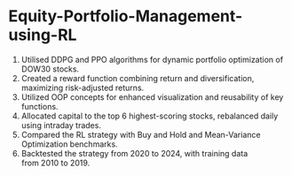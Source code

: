 # Equity-Portfolio-Management-using-RL
1. Utilised DDPG and PPO algorithms for dynamic portfolio optimization of DOW30 stocks.
2. Created a reward function combining return and diversification, maximizing risk-adjusted returns.
3. Utilized OOP concepts for enhanced visualization and reusability of key functions.
4. Allocated capital to the top 6 highest-scoring stocks, rebalanced daily using intraday trades.
5. Compared the RL strategy with Buy and Hold and Mean-Variance Optimization benchmarks.
6. Backtested the strategy from 2020 to 2024, with training data from 2010 to 2019.
